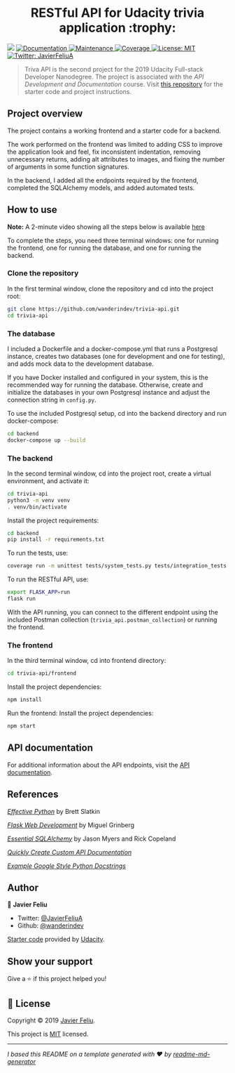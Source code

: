 <h1 align="center">RESTful API for Udacity trivia application :trophy:</h1>
<p>
  <img src="https://img.shields.io/badge/version-1.0-blue.svg?cacheSeconds=2592000" />
  <a href="https://github.com/wanderindev/trivia-api/blob/master/README.md">
    <img alt="Documentation" src="https://img.shields.io/badge/documentation-yes-brightgreen.svg" target="_blank" />
  </a>
  <a href="https://github.com/wanderindev/trivia-api/graphs/commit-activity">
    <img alt="Maintenance" src="https://img.shields.io/badge/Maintained%3F-yes-brightgreen.svg" target="_blank" />
  </a>
  <a href="https://htmlpreview.github.io/?https://github.com/wanderindev/trivia-api/blob/master/backend/htmlcov/index.html">
    <img alt="Coverage" src="https://img.shields.io/badge/coverage-99%25-yellowgreen.svg" target="_blank" />
  </a>  
  <a href="https://github.com/wanderindev/trivia-api/blob/master/LICENSE.md">
    <img alt="License: MIT" src="https://img.shields.io/badge/License-MIT-yellow.svg" target="_blank" />
  </a>
  <a href="https://twitter.com/JavierFeliuA">
    <img alt="Twitter: JavierFeliuA" src="https://img.shields.io/twitter/follow/JavierFeliuA.svg?style=social" target="_blank" />
  </a>
</p>

>Triva API is the second project for the 2019 Udacity Full-stack Developer Nanodegree.  The project is
>associated with the _API Development and Documentation_ course.  Visit 
>[this repository](https://github.com/udacity/FSND/tree/master/projects/02_trivia_api/starter) 
>for the starter code and project instructions.

## Project overview
The project contains a working frontend and a starter code for a backend.

The work performed on the frontend was limited to adding CSS to improve the application look and feel,
fix inconsistent indentation, removing unnecessary returns, adding alt attributes to images, and fixing
the number of arguments in some function signatures.

In the backend, I added all the endpoints required by the frontend, completed the SQLAlchemy models,
and added automated tests.

## How to use
**Note:** A 2-minute video showing all the steps below is available [here]()

To complete the steps, you need three terminal windows:  one for running
the frontend, one for running the database, and one for running the backend.

### Clone the repository
In the first terminal window, clone the repository and cd into the project root:
```sh
git clone https://github.com/wanderindev/trivia-api.git
cd trivia-api
``` 

### The database
I included a Dockerfile and a docker-compose.yml that runs a Postgresql instance,
creates two databases (one for development and one for testing), and adds mock data
to the development database.  

If you have Docker installed and configured in your system, this is the 
recommended way for running the database.  Otherwise, create and initialize 
the databases in your own Postgresql instance and adjust
the connection string in ```config.py```.

To use the included Postgresql setup, cd into the backend directory 
and run docker-compose:
```sh
cd backend
docker-compose up --build
```

### The backend
In the second terminal window, cd into the project root, create a virtual
environment, and activate it:
```sh
cd trivia-api
python3 -m venv venv
. venv/bin/activate
```
Install the project requirements:
```sh
cd backend
pip install -r requirements.txt
```

To run the tests, use:
```sh
coverage run -m unittest tests/system_tests.py tests/integration_tests.py tests/unit_tests.py
```

To run the RESTful API, use:
```sh
export FLASK_APP=run
flask run
```
With the API running, you can connect to the different endpoint using the
included Postman collection (```trivia_api.postman_collection```) or running
the frontend.

### The frontend
In the third terminal window, cd into frontend directory:
```sh
cd trivia-api/frontend
``` 

Install the project dependencies:
```sh
npm install
```

Run the frontend:
Install the project dependencies:
```sh
npm start
```

## API documentation
For additional information about the API endpoints, visit the 
[API documentation](https://documenter.getpostman.com/view/2325066/SWDze1MH).

## References
[_Effective Python_](https://www.amazon.com/-/es/Brett-Slatkin/dp/0134034287/ref=sr_1_3?__mk_es_US=%C3%85M%C3%85%C5%BD%C3%95%C3%91&keywords=effective+python&qid=1574387968&sr=8-3) by Brett Slatkin

[_Flask Web Development_](https://www.amazon.com/-/es/Miguel-Grinberg/dp/1491991739/ref=sr_1_3?__mk_es_US=%C3%85M%C3%85%C5%BD%C3%95%C3%91&crid=3JY2ISKWMZ13V&keywords=flask+web+development&qid=1574388048&sprefix=flask+web+de%2Caps%2C208&sr=8-3) by Miguel Grinberg

[_Essential SQLAlchemy_](https://www.amazon.com/-/es/Jason-Myers/dp/149191646X/ref=sr_1_1?__mk_es_US=%C3%85M%C3%85%C5%BD%C3%95%C3%91&crid=2S93O5UCTEF4F&keywords=essential+sqlalchemy&qid=1574388098&sprefix=essential+sqlal%2Caps%2C203&sr=8-1) by Jason Myers and Rick Copeland

[_Quickly Create Custom API Documentation_](https://www.getpostman.com/api-documentation-generator)

[_Example Google Style Python Docstrings_](https://sphinxcontrib-napoleon.readthedocs.io/en/latest/example_google.html)

 ## Author

👤 **Javier Feliu**

* Twitter: [@JavierFeliuA](https://twitter.com/JavierFeliuA)
* Github: [@wanderindev](https://github.com/wanderindev)

[Starter code](https://github.com/udacity/FSND/tree/master/projects/02_trivia_api/starter) 
provided by [Udacity](https://www.udacity.com/).

## Show your support

Give a ⭐️ if this project helped you!

## 📝 License

Copyright © 2019 [Javier Feliu](https://github.com/wanderindev).<br />

This project is [MIT](https://github.com/wanderindev/trivia-api/blob/master/LICENSE.md) licensed.

***
_I based this README on a template generated with ❤️ by [readme-md-generator](https://github.com/kefranabg/readme-md-generator)_